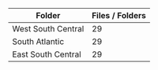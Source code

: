| Folder             |   Files / Folders |
|--------------------|-------------------|
| West South Central |                29 |
| South Atlantic     |                29 |
| East South Central |                29 |